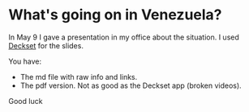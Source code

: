 # What's going on in Venezuela?

In May 9 I gave a presentation in my office about the situation. I used [Deckset](decksetapp.com) for the slides.

You have:
- The md file with raw info and links.
- The pdf version. Not as good as the Deckset app (broken videos).

Good luck
